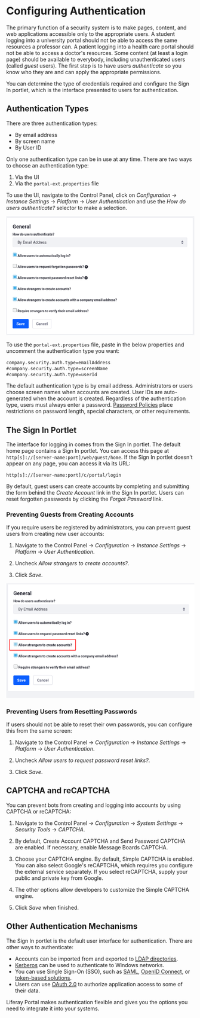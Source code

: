 # Configuring Authentication

The primary function of a security system is to make pages, content, and web applications accessible only to the appropriate users. A student logging into a university portal should not be able to access the same resources a professor can. A patient logging into a health care portal should not be able to access a doctor's resources. Some content (at least a login page) should be available to everybody, including unauthenticated users (called *guest* users). The first step is to have users *authenticate* so you know who they are and can apply the appropriate permissions. 

You can determine the type of credentials required and configure the Sign In portlet, which is the interface presented to users for authentication. 

## Authentication Types

There are three authentication types: 

- By email address
- By screen name
- By User ID

Only one authentication type can be in use at any time. There are two ways to choose an authentication type: 

1.  Via the UI
2.  Via the `portal-ext.properties` file

To use the UI, navigate to the Control Panel, click on *Configuration* &rarr; *Instance Settings* &rarr; *Platform* &rarr; *User Authentication* and use the *How do users authenticate?* selector to make a selection.

![Figure 1: You can select from three types of authentication.](./images/authentication-types.png)

To use the `portal-ext.properties` file, paste in the below properties and uncomment the authentication type you want: 

```properties
company.security.auth.type=emailAddress
#company.security.auth.type=screenName
#company.security.auth.type=userId
```
The default authentication type is by email address. Administrators or users choose screen names when accounts are created. User IDs are auto-generated when the account is created. Regardless of the authentication type, users must always enter a password. [Password Policies](../../user-and-system-administration/password-policies.md) place restrictions on password length, special characters, or other requirements. 

## The Sign In Portlet

The interface for logging in comes from the Sign In portlet. The default home page contains a Sign In portlet. You can access this page at `http[s]://[server-name:port]/web/guest/home`. If the Sign In portlet doesn't appear on any page, you can access it via its URL: 

```
http[s]://[server-name:port]/c/portal/login
```

By default, guest users can create accounts by completing and submitting the form behind the *Create Account* link in the Sign In portlet. Users can reset forgotten passwords by clicking the *Forgot Password* link. 

### Preventing Guests from Creating Accounts

If you require users be registered by administrators, you can prevent guest users from creating new user accounts: 

1.  Navigate to the Control Panel &rarr; *Configuration* &rarr; *Instance Settings* &rarr; *Platform* &rarr; *User Authentication*. 

2.  Uncheck *Allow strangers to create accounts?*. 

3.  Click *Save*. 

![Figure 2: Guests can't create accounts if this box is unchecked.](./images/allow-strangers.png)

### Preventing Users from Resetting Passwords

If users should not be able to reset their own passwords, you can configure this from the same screen: 

1.  Navigate to the Control Panel &rarr; *Configuration* &rarr; *Instance Settings* &rarr; *Platform* &rarr; *User Authentication*. 

2.  Uncheck *Allow users to request password reset links?*. 

3.  Click *Save*. 

## CAPTCHA and reCAPTCHA

You can prevent bots from creating and logging into accounts by using CAPTCHA or reCAPTCHA: 

1.  Navigate to the Control Panel &rarr; *Configuration* &rarr; *System Settings* &rarr; *Security Tools* &rarr; *CAPTCHA*. 

2.  By default, Create Account CAPTCHA and Send Password CAPTCHA are enabled. If necessary, enable Message Boards CAPTCHA. 

3.  Choose your CAPTCHA engine. By default, Simple CAPTCHA is enabled. You can also select Google's reCAPTCHA, which requires you configure the external service separately. If you select reCAPTCHA, supply your public and private key from Google. 

4.  The other options allow developers to customize the Simple CAPTCHA engine. 

5.  Click *Save* when finished. 

## Other Authentication Mechanisms

The Sign In portlet is the default user interface for authentication. There are other ways to authenticate: 

- Accounts can be imported from and exported to [LDAP directories](../06-sso/06-ldap.md). 
- [Kerberos](../06-sso/05-kerberos.md) can be used to authenticate to Windows networks. 
- You can use Single Sign-On (SSO), such as [SAML](../06-sso/08-saml.md), [OpenID Connect](../06-sso/02-openid-connect.md), or [token-based solutions](../06-sso/01-token-based-authentication.md). 
- Users can use [OAuth 2.0](../06-sso/07-oauth-2.md) to authorize application access to some of their data. 

Liferay Portal makes authentication flexible and gives you the options you need to integrate it into your systems. 
